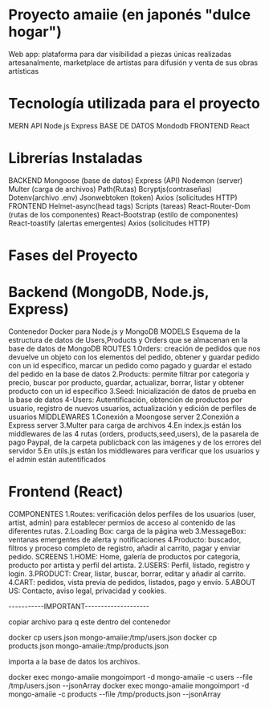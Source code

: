 # Proyecto amaiie (en japonés "dulce hogar")

Web app: plataforma para dar visibilidad a piezas únicas realizadas artesanalmente, marketplace de artistas para difusión y venta de sus obras artísticas

# Tecnología utilizada para el proyecto

MERN
API
Node.js
Express
BASE DE DATOS
Mondodb
FRONTEND
React

# Librerías Instaladas

BACKEND
Mongoose (base de datos)
Express (API)
Nodemon (server)
Multer (carga de archivos)
Path(Rutas)
Bcryptjs(contraseñas)
Dotenv(archivo .env)
Jsonwebtoken (token)
Axios (solicitudes HTTP)
FRONTEND
Helmet-async(head tags)
Scripts (tareas)
React-Router-Dom (rutas de los componentes)
React-Bootstrap (estilo de componentes)
React-toastify (alertas emergentes)
Axios (solicitudes HTTP)

# Fases del Proyecto

# Backend (MongoDB, Node.js, Express)

Contenedor Docker para Node.js y MongoDB
MODELS
Esquema de la estructura de datos de Users,Products y Orders que se almacenan en la base de datos de MongoDB
ROUTES
1.Orders: creación de pedidos que nos devuelve un objeto con los elementos del pedido, obtener y guardar pedido con un id específico, marcar un pedido como pagado y guardar el estado del pedido en la base de datos
2.Products: permite filtrar por categoría y precio, buscar por producto, guardar, actualizar, borrar, listar y obtener producto con un id específico
3.Seed: Inicialización de datos de prueba en la base de datos
4-Users: Autentificación, obtención de productos por usuario, registro de nuevos usuarios, actualización y edición de perfiles de usuarios
MIDDLEWARES
1.Conexión a Moongose server
2.Conexión a Express server
3.Multer para carga de archivos
4.En index.js están los middlewares de las 4 rutas (orders, products,seed,users), de la pasarela de pago Paypal, de la carpeta publicback con las imágenes y de los errores del servidor
5.En utils.js están los middlewares para verificar que los usuarios y el admin están autentificados

# Frontend (React)

COMPONENTES
1.Routes: verificación delos perfiles de los usuarios (user, artist, admin) para establecer permios de acceso al contenido de las diferentes rutas.
2.Loading Box: carga de la página web
3.MessageBox: ventanas emergentes de alerta y notificaciones
4.Producto: buscador, filtros y proceso completo de registro, añadir al carrito, pagar y enviar pedido.
SCREENS
1.HOME: Home, galería de productos por categoría, producto por artista y perfil del artista.
2.USERS: Perfil, listado, registro y login.
3.PRODUCT: Crear, listar, buscar, borrar, editar y añadir al carrito.
4.CART: pedidos, vista previa de pedidos, listados, pago y envío.
5.ABOUT US: Contacto, aviso legal, privacidad y cookies.


-----------IMPORTANT--------------------

copiar archivo para q este dentro del contenedor

docker cp users.json mongo-amaiie:/tmp/users.json
docker cp products.json mongo-amaiie:/tmp/products.json

importa a la base de datos los archivos.

docker exec mongo-amaiie mongoimport -d mongo-amaiie -c users --file /tmp/users.json --jsonArray
docker exec mongo-amaiie mongoimport -d mongo-amaiie -c products --file /tmp/products.json --jsonArray
